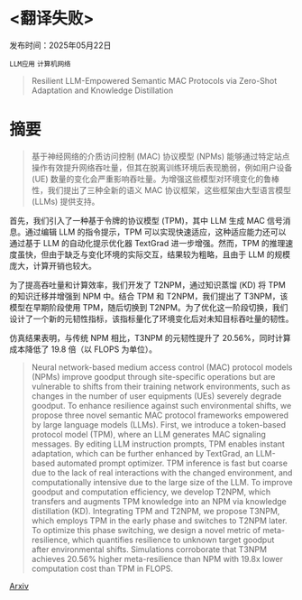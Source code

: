 # <翻译失败>

发布时间：2025年05月22日

`LLM应用` `计算机网络`

> Resilient LLM-Empowered Semantic MAC Protocols via Zero-Shot Adaptation and Knowledge Distillation

# 摘要

> 基于神经网络的介质访问控制 (MAC) 协议模型 (NPMs) 能够通过特定站点操作有效提升网络吞吐量，但其在脱离训练环境后表现脆弱，例如用户设备 (UE) 数量的变化会严重影响吞吐量。为增强这些模型对环境变化的鲁棒性，我们提出了三种全新的语义 MAC 协议框架，这些框架由大型语言模型 (LLMs) 提供支持。

首先，我们引入了一种基于令牌的协议模型 (TPM)，其中 LLM 生成 MAC 信号消息。通过编辑 LLM 的指令提示，TPM 可以实现快速适应，这种适应能力还可以通过基于 LLM 的自动化提示优化器 TextGrad 进一步增强。然而，TPM 的推理速度虽快，但由于缺乏与变化环境的实际交互，结果较为粗略，且由于 LLM 的规模庞大，计算开销也较大。

为了提高吞吐量和计算效率，我们开发了 T2NPM，通过知识蒸馏 (KD) 将 TPM 的知识迁移并增强到 NPM 中。结合 TPM 和 T2NPM，我们提出了 T3NPM，该模型在早期阶段使用 TPM，随后切换到 T2NPM。为了优化这一阶段切换，我们设计了一个新的元韧性指标，该指标量化了环境变化后对未知目标吞吐量的韧性。

仿真结果表明，与传统 NPM 相比，T3NPM 的元韧性提升了 20.56%，同时计算成本降低了 19.8 倍（以 FLOPS 为单位）。

> Neural network-based medium access control (MAC) protocol models (NPMs) improve goodput through site-specific operations but are vulnerable to shifts from their training network environments, such as changes in the number of user equipments (UEs) severely degrade goodput. To enhance resilience against such environmental shifts, we propose three novel semantic MAC protocol frameworks empowered by large language models (LLMs). First, we introduce a token-based protocol model (TPM), where an LLM generates MAC signaling messages. By editing LLM instruction prompts, TPM enables instant adaptation, which can be further enhanced by TextGrad, an LLM-based automated prompt optimizer. TPM inference is fast but coarse due to the lack of real interactions with the changed environment, and computationally intensive due to the large size of the LLM. To improve goodput and computation efficiency, we develop T2NPM, which transfers and augments TPM knowledge into an NPM via knowledge distillation (KD). Integrating TPM and T2NPM, we propose T3NPM, which employs TPM in the early phase and switches to T2NPM later. To optimize this phase switching, we design a novel metric of meta-resilience, which quantifies resilience to unknown target goodput after environmental shifts. Simulations corroborate that T3NPM achieves 20.56% higher meta-resilience than NPM with 19.8x lower computation cost than TPM in FLOPS.

[Arxiv](https://arxiv.org/abs/2505.21518)